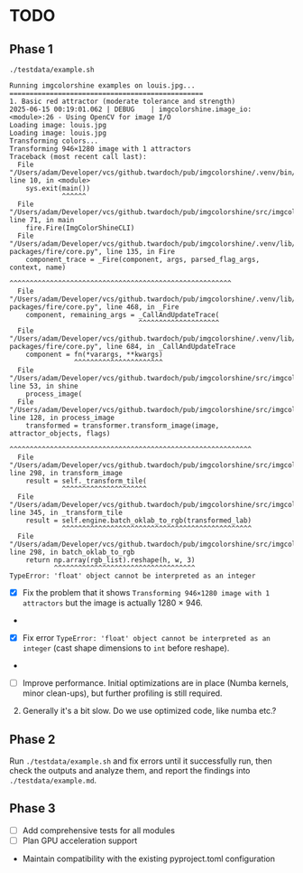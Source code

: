 # TODO

## Phase 1

```
./testdata/example.sh

Running imgcolorshine examples on louis.jpg...
================================================
1. Basic red attractor (moderate tolerance and strength)
2025-06-15 00:19:01.062 | DEBUG    | imgcolorshine.image_io:<module>:26 - Using OpenCV for image I/O
Loading image: louis.jpg
Loading image: louis.jpg
Transforming colors...
Transforming 946×1280 image with 1 attractors
Traceback (most recent call last):
  File "/Users/adam/Developer/vcs/github.twardoch/pub/imgcolorshine/.venv/bin/imgcolorshine", line 10, in <module>
    sys.exit(main())
             ^^^^^^
  File "/Users/adam/Developer/vcs/github.twardoch/pub/imgcolorshine/src/imgcolorshine/cli.py", line 71, in main
    fire.Fire(ImgColorShineCLI)
  File "/Users/adam/Developer/vcs/github.twardoch/pub/imgcolorshine/.venv/lib/python3.12/site-packages/fire/core.py", line 135, in Fire
    component_trace = _Fire(component, args, parsed_flag_args, context, name)
                      ^^^^^^^^^^^^^^^^^^^^^^^^^^^^^^^^^^^^^^^^^^^^^^^^^^^^^^^
  File "/Users/adam/Developer/vcs/github.twardoch/pub/imgcolorshine/.venv/lib/python3.12/site-packages/fire/core.py", line 468, in _Fire
    component, remaining_args = _CallAndUpdateTrace(
                                ^^^^^^^^^^^^^^^^^^^^
  File "/Users/adam/Developer/vcs/github.twardoch/pub/imgcolorshine/.venv/lib/python3.12/site-packages/fire/core.py", line 684, in _CallAndUpdateTrace
    component = fn(*varargs, **kwargs)
                ^^^^^^^^^^^^^^^^^^^^^^
  File "/Users/adam/Developer/vcs/github.twardoch/pub/imgcolorshine/src/imgcolorshine/cli.py", line 53, in shine
    process_image(
  File "/Users/adam/Developer/vcs/github.twardoch/pub/imgcolorshine/src/imgcolorshine/imgcolorshine.py", line 128, in process_image
    transformed = transformer.transform_image(image, attractor_objects, flags)
                  ^^^^^^^^^^^^^^^^^^^^^^^^^^^^^^^^^^^^^^^^^^^^^^^^^^^^^^^^^^^^
  File "/Users/adam/Developer/vcs/github.twardoch/pub/imgcolorshine/src/imgcolorshine/transforms.py", line 298, in transform_image
    result = self._transform_tile(
             ^^^^^^^^^^^^^^^^^^^^^
  File "/Users/adam/Developer/vcs/github.twardoch/pub/imgcolorshine/src/imgcolorshine/transforms.py", line 345, in _transform_tile
    result = self.engine.batch_oklab_to_rgb(transformed_lab)
             ^^^^^^^^^^^^^^^^^^^^^^^^^^^^^^^^^^^^^^^^^^^^^^^
  File "/Users/adam/Developer/vcs/github.twardoch/pub/imgcolorshine/src/imgcolorshine/color_engine.py", line 298, in batch_oklab_to_rgb
    return np.array(rgb_list).reshape(h, w, 3)
           ^^^^^^^^^^^^^^^^^^^^^^^^^^^^^^^^^^^
TypeError: 'float' object cannot be interpreted as an integer
```

- [x] Fix the problem that it shows `Transforming 946×1280 image with 1 attractors` but the image is actually 1280 × 946.
-
- [x] Fix error `TypeError: 'float' object cannot be interpreted as an integer` (cast shape dimensions to `int` before reshape).
-
- [ ] Improve performance. Initial optimizations are in place (Numba kernels, minor clean-ups), but further profiling is still required.

2. Generally it's a bit slow. Do we use optimized code, like numba etc.? 


## Phase 2

Run `./testdata/example.sh` and fix errors until it successfully run, then check the outputs and analyze them, and report the findings into `./testdata/example.md`.


## Phase 3

- [ ] Add comprehensive tests for all modules
- [ ] Plan GPU acceleration support

- Maintain compatibility with the existing pyproject.toml configuration